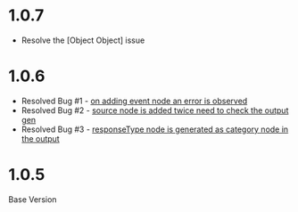 # 1.0.7
  - Resolve the <eventCode>[Object Object]</eventCode> issue
  
# 1.0.6
  - Resolved Bug #1 - [on adding event node an error is observed](https://github.com/bhagatabhijeet/capgen/issues/1)
  - Resolved Bug #2 - [source node is added twice need to check the output gen](https://github.com/bhagatabhijeet/capgen/issues/2)
  - Resolved Bug #3 - [responseType node is generated as category node in the output](https://github.com/bhagatabhijeet/capgen/issues/3)

# 1.0.5
Base Version